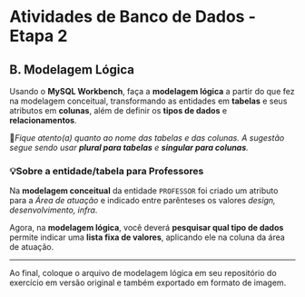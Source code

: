 # Atividades de Banco de Dados - Etapa 2

## B. Modelagem Lógica

Usando o **MySQL Workbench**, faça a **modelagem lógica** a partir do que fez na modelagem conceitual, transformando as entidades em **tabelas** e seus atributos em **colunas**, além de definir os **tipos de dados** e **relacionamentos**.

🚨*Fique atento(a) quanto ao nome das tabelas e das colunas. A sugestão segue sendo usar **plural para tabelas** e **singular para colunas**.*

### 💡Sobre a entidade/tabela para Professores

Na **modelagem conceitual** da entidade `PROFESSOR` foi criado um atributo para a *Área de atuação* e indicado entre parênteses os valores *design, desenvolvimento, infra*.

Agora, na **modelagem lógica**, você deverá **pesquisar qual tipo de dados** permite indicar uma **lista fixa de valores**, aplicando ele na coluna da área de atuação.

---

Ao final, coloque o arquivo de modelagem lógica em seu repositório do exercício em versão original e também exportado em formato de imagem.




